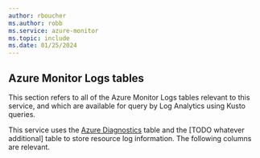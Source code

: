 ```yaml
---
author: rboucher
ms.author: robb
ms.service: azure-monitor
ms.topic: include
ms.date: 01/25/2024
---
```


## Azure Monitor Logs tables

This section refers to all of the Azure Monitor Logs tables relevant to this service, and which are available for query by Log Analytics using Kusto queries.

This service uses the [Azure Diagnostics](/azure/azure-monitor/reference/tables/azurediagnostics) table and the [TODO whatever additional] table to store resource log information. The following columns are relevant.

